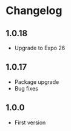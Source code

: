 # Changelog

## 1.0.18

* Upgrade to Expo 26

## 1.0.17

* Package upgrade
* Bug fixes

## 1.0.0
* First version
